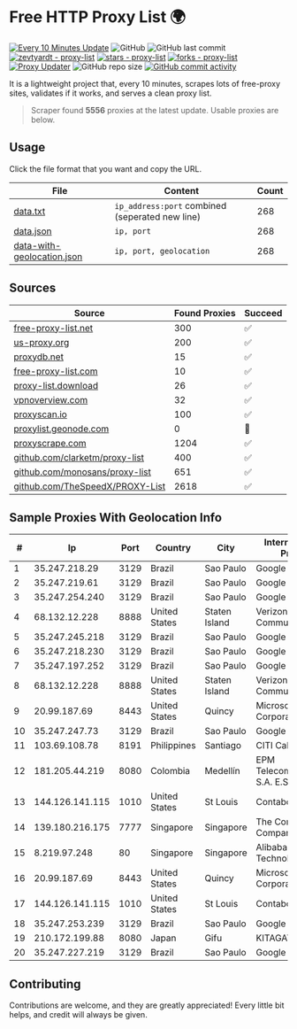 
# Free HTTP Proxy List 🌍

[![Every 10 Minutes Update](https://github.com/mertguvencli/http-proxy-list/actions/workflows/main.yml/badge.svg?branch=main)](https://github.com/mertguvencli/http-proxy-list/actions/workflows/main.yml)
![GitHub](https://img.shields.io/github/license/mertguvencli/http-proxy-list)
![GitHub last commit](https://img.shields.io/github/last-commit/mertguvencli/http-proxy-list)
[![zevtyardt - proxy-list](https://img.shields.io/static/v1?label=zevtyardt&message=proxy-list&color=blue&logo=github)](https://github.com/zevtyardt/proxy-list "Go to GitHub repo")
[![stars - proxy-list](https://img.shields.io/github/stars/zevtyardt/proxy-list?style=social)](https://github.com/zevtyardt/proxy-list)
[![forks - proxy-list](https://img.shields.io/github/forks/zevtyardt/proxy-list?style=social)](https://github.com/zevtyardt/proxy-list)
[![Proxy Updater](https://github.com/zevtyardt/proxy-list/workflows/Proxy%20Updater/badge.svg)](https://github.com/zevtyardt/proxy-list/actions?query=workflow:"Proxy+Updater")
![GitHub repo size](https://img.shields.io/github/repo-size/zevtyardt/proxy-list)
[![GitHub commit activity](https://img.shields.io/github/commit-activity/m/zevtyardt/proxy-list?logo=commits)](https://github.com/zevtyardt/proxy-list/commits/main)

It is a lightweight project that, every 10 minutes, scrapes lots of free-proxy sites, validates if it works, and serves a clean proxy list.

> Scraper found **5556** proxies at the latest update. Usable proxies are below.

## Usage

Click the file format that you want and copy the URL.

|File|Content|Count|
|----|-------|-----|
|[data.txt](https://raw.githubusercontent.com/mertguvencli/http-proxy-list/main/proxy-list/data.txt)|`ip_address:port` combined (seperated new line)|268|
|[data.json](https://raw.githubusercontent.com/mertguvencli/http-proxy-list/main/proxy-list/data.json)|`ip, port`|268|
|[data-with-geolocation.json](https://raw.githubusercontent.com/mertguvencli/http-proxy-list/main/proxy-list/data-with-geolocation.json)|`ip, port, geolocation`|268|

## Sources

|Source|Found Proxies|Succeed|
|------|-------------|-------|
|[free-proxy-list.net](https://free-proxy-list.net)|300|✅|
|[us-proxy.org](https://www.us-proxy.org)|200|✅|
|[proxydb.net](http://proxydb.net)|15|✅|
|[free-proxy-list.com](https://free-proxy-list.com/?page=&port=&type%5B%5D=http&type%5B%5D=https&up_time=0&search=Search)|10|✅|
|[proxy-list.download](https://www.proxy-list.download/HTTP)|26|✅|
|[vpnoverview.com](https://vpnoverview.com/privacy/anonymous-browsing/free-proxy-servers)|32|✅|
|[proxyscan.io](https://www.proxyscan.io)|100|✅|
|[proxylist.geonode.com](https://proxylist.geonode.com/api/proxy-list?limit=300&page=1&sort_by=lastChecked&sort_type=desc&protocols=http,https)|0|🚫|
|[proxyscrape.com](https://api.proxyscrape.com/v2/?request=displayproxies&protocol=http&timeout=10000&country=all&ssl=all&anonymity=all)|1204|✅|
|[github.com/clarketm/proxy-list](https://raw.githubusercontent.com/clarketm/proxy-list/master/proxy-list-raw.txt)|400|✅|
|[github.com/monosans/proxy-list](https://raw.githubusercontent.com/monosans/proxy-list/main/proxies/http.txt)|651|✅|
|[github.com/TheSpeedX/PROXY-List](https://raw.githubusercontent.com/TheSpeedX/PROXY-List/master/http.txt)|2618|✅|


## Sample Proxies With Geolocation Info

|#|Ip|Port|Country|City|Internet Service Provider|
|-|--|----|-------|----|-------------------------|
|1|35.247.218.29|3129|Brazil|Sao Paulo|Google LLC|
|2|35.247.219.61|3129|Brazil|Sao Paulo|Google LLC|
|3|35.247.254.240|3129|Brazil|Sao Paulo|Google LLC|
|4|68.132.12.228|8888|United States|Staten Island|Verizon Communications|
|5|35.247.245.218|3129|Brazil|Sao Paulo|Google LLC|
|6|35.247.218.230|3129|Brazil|Sao Paulo|Google LLC|
|7|35.247.197.252|3129|Brazil|Sao Paulo|Google LLC|
|8|68.132.12.228|8888|United States|Staten Island|Verizon Communications|
|9|20.99.187.69|8443|United States|Quincy|Microsoft Corporation|
|10|35.247.247.73|3129|Brazil|Sao Paulo|Google LLC|
|11|103.69.108.78|8191|Philippines|Santiago|CITI Cableworld Inc.|
|12|181.205.44.219|8080|Colombia|Medellín|EPM Telecomunicaciones S.A. E.S.P.|
|13|144.126.141.115|1010|United States|St Louis|Contabo Inc.|
|14|139.180.216.175|7777|Singapore|Singapore|The Constant Company|
|15|8.219.97.248|80|Singapore|Singapore|Alibaba (US) Technology Co., Ltd.|
|16|20.99.187.69|8443|United States|Quincy|Microsoft Corporation|
|17|144.126.141.115|1010|United States|St Louis|Contabo Inc.|
|18|35.247.253.239|3129|Brazil|Sao Paulo|Google LLC|
|19|210.172.199.88|8080|Japan|Gifu|KITAGATA|
|20|35.247.227.219|3129|Brazil|Sao Paulo|Google LLC|



## Contributing

Contributions are welcome, and they are greatly appreciated! Every
little bit helps, and credit will always be given.


